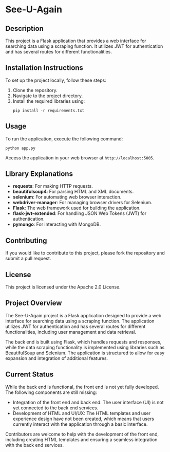# See-U-Again

## Description
This project is a Flask application that provides a web interface for searching data using a scraping function. It utilizes JWT for authentication and has several routes for different functionalities.

## Installation Instructions
To set up the project locally, follow these steps:
1. Clone the repository.
2. Navigate to the project directory.
3. Install the required libraries using:
   ```
   pip install -r requirements.txt
   ```

## Usage
To run the application, execute the following command:
```
python app.py
```
Access the application in your web browser at `http://localhost:5005`.

## Library Explanations
- **requests**: For making HTTP requests.
- **beautifulsoup4**: For parsing HTML and XML documents.
- **selenium**: For automating web browser interaction.
- **webdriver-manager**: For managing browser drivers for Selenium.
- **Flask**: The web framework used for building the application.
- **flask-jwt-extended**: For handling JSON Web Tokens (JWT) for authentication.
- **pymongo**: For interacting with MongoDB.

## Contributing
If you would like to contribute to this project, please fork the repository and submit a pull request.

## License
This project is licensed under the Apache 2.0 License.

## Project Overview
The See-U-Again project is a Flask application designed to provide a web interface for searching data using a scraping function. The application utilizes JWT for authentication and has several routes for different functionalities, including user management and data retrieval.

The back end is built using Flask, which handles requests and responses, while the data scraping functionality is implemented using libraries such as BeautifulSoup and Selenium. The application is structured to allow for easy expansion and integration of additional features.

## Current Status
While the back end is functional, the front end is not yet fully developed. The following components are still missing:
- Integration of the front end and back end: The user interface (UI) is not yet connected to the back end services.
- Development of HTML and UI/UX: The HTML templates and user experience design have not been created, which means that users currently interact with the application through a basic interface.

Contributors are welcome to help with the development of the front end, including creating HTML templates and ensuring a seamless integration with the back end services.
